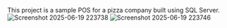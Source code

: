 This project is a sample POS for a pizza company built using SQL Server.
![Screenshot 2025-06-19 223738](https://github.com/user-attachments/assets/aeda5a73-478f-4d4c-9bf0-42773acea05c)
![Screenshot 2025-06-19 223746](https://github.com/user-attachments/assets/4d46e078-acae-40d0-aeff-a887e6048237)
